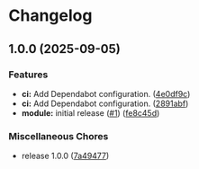 # Changelog

## 1.0.0 (2025-09-05)


### Features

* **ci:** Add Dependabot configuration. ([4e0df9c](https://github.com/gocloudLa/terraform-aws-wrapper-route53-record/commit/4e0df9c999a4d4ea32d3ffa0d9d1f217da14b0d4))
* **ci:** Add Dependabot configuration. ([2891abf](https://github.com/gocloudLa/terraform-aws-wrapper-route53-record/commit/2891abf9a5624ce215ca3c8412142dc4370da00a))
* **module:** initial release ([#1](https://github.com/gocloudLa/terraform-aws-wrapper-route53-record/issues/1)) ([fe8c45d](https://github.com/gocloudLa/terraform-aws-wrapper-route53-record/commit/fe8c45de5da2fe5ee71de229fa261892bd0547ef))


### Miscellaneous Chores

* release 1.0.0 ([7a49477](https://github.com/gocloudLa/terraform-aws-wrapper-route53-record/commit/7a49477ea46de713c0bccec2651c49de5af54665))
